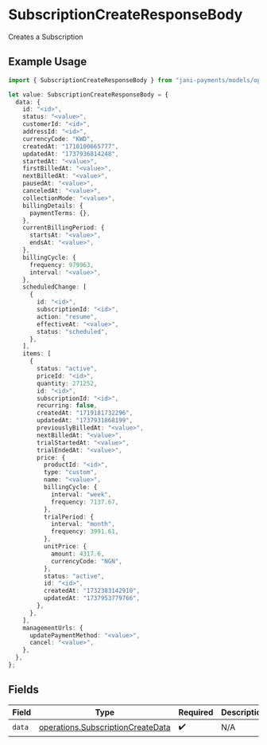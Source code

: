 # SubscriptionCreateResponseBody

Creates a Subscription

## Example Usage

```typescript
import { SubscriptionCreateResponseBody } from "jani-payments/models/operations";

let value: SubscriptionCreateResponseBody = {
  data: {
    id: "<id>",
    status: "<value>",
    customerId: "<id>",
    addressId: "<id>",
    currencyCode: "KWD",
    createdAt: "1710100665777",
    updatedAt: "1737936814248",
    startedAt: "<value>",
    firstBilledAt: "<value>",
    nextBilledAt: "<value>",
    pausedAt: "<value>",
    canceledAt: "<value>",
    collectionMode: "<value>",
    billingDetails: {
      paymentTerms: {},
    },
    currentBillingPeriod: {
      startsAt: "<value>",
      endsAt: "<value>",
    },
    billingCycle: {
      frequency: 979963,
      interval: "<value>",
    },
    scheduledChange: [
      {
        id: "<id>",
        subscriptionId: "<id>",
        action: "resume",
        effectiveAt: "<value>",
        status: "scheduled",
      },
    ],
    items: [
      {
        status: "active",
        priceId: "<id>",
        quantity: 271252,
        id: "<id>",
        subscriptionId: "<id>",
        recurring: false,
        createdAt: "1719181732296",
        updatedAt: "1737931868199",
        previouslyBilledAt: "<value>",
        nextBilledAt: "<value>",
        trialStartedAt: "<value>",
        trialEndedAt: "<value>",
        price: {
          productId: "<id>",
          type: "custom",
          name: "<value>",
          billingCycle: {
            interval: "week",
            frequency: 7137.67,
          },
          trialPeriod: {
            interval: "month",
            frequency: 3991.61,
          },
          unitPrice: {
            amount: 4317.6,
            currencyCode: "NGN",
          },
          status: "active",
          id: "<id>",
          createdAt: "1732383142910",
          updatedAt: "1737953779766",
        },
      },
    ],
    managementUrls: {
      updatePaymentMethod: "<value>",
      cancel: "<value>",
    },
  },
};
```

## Fields

| Field                                                                                  | Type                                                                                   | Required                                                                               | Description                                                                            |
| -------------------------------------------------------------------------------------- | -------------------------------------------------------------------------------------- | -------------------------------------------------------------------------------------- | -------------------------------------------------------------------------------------- |
| `data`                                                                                 | [operations.SubscriptionCreateData](../../models/operations/subscriptioncreatedata.md) | :heavy_check_mark:                                                                     | N/A                                                                                    |